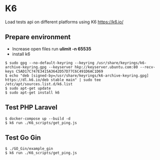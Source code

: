 # K6

Load tests api on different platforms using K6
https://k6.io/

## Prepare environment

- Increase open files run **ulimit -n 65535**
- install k6

```properties
$ sudo gpg --no-default-keyring --keyring /usr/share/keyrings/k6-archive-keyring.gpg --keyserver hkp://keyserver.ubuntu.com:80 --recv-keys C5AD17C747E3415A3642D57D77C6C491D6AC1D69
$ echo "deb [signed-by=/usr/share/keyrings/k6-archive-keyring.gpg] https://dl.k6.io/deb stable main" | sudo tee /etc/apt/sources.list.d/k6.list
$ sudo apt-get update
$ sudo apt-get install k6
```

## Test PHP Laravel

```properties
$ docker-compose up --build -d
$ k6 run ./K6_scripts/get_ping.js
```

## Test Go Gin

```properties
$ ./GO_Gin/example_gin
$ k6 run ./K6_scripts/get_ping.js
```
